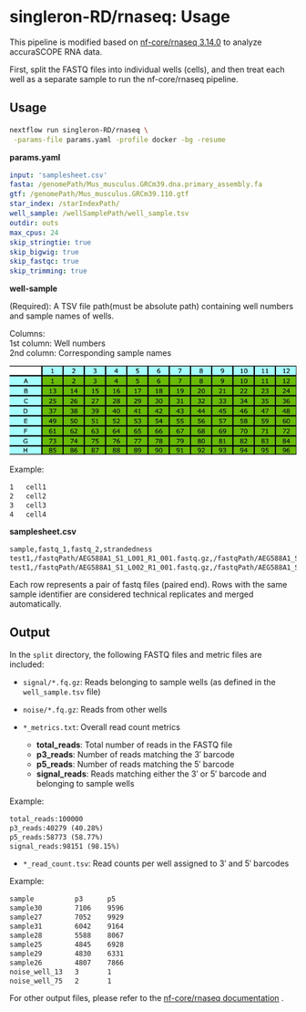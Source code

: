 # singleron-RD/rnaseq: Usage

This pipeline is modified based on [nf-core/rnaseq 3.14.0](https://github.com/nf-core/rnaseq/tree/3.14.0) to analyze accuraSCOPE RNA data. 

First, split the FASTQ files into individual wells (cells), and then treat each well as a separate sample to run the nf-core/rnaseq pipeline.

## Usage

```bash
nextflow run singleron-RD/rnaseq \
 -params-file params.yaml -profile docker -bg -resume
```

**params.yaml**
```yaml
input: 'samplesheet.csv'
fasta: /genomePath/Mus_musculus.GRCm39.dna.primary_assembly.fa
gtf: /genomePath/Mus_musculus.GRCm39.110.gtf
star_index: /starIndexPath/
well_sample: /wellSamplePath/well_sample.tsv
outdir: outs
max_cpus: 24
skip_stringtie: true
skip_bigwig: true
skip_fastqc: true
skip_trimming: true
```

**well-sample**

(Required): A TSV file path(must be absolute path) containing well numbers and sample names of wells.

Columns:   
    1st column: Well numbers  
    2nd column: Corresponding sample names

 ![](./images/96-well.png)

Example:
```tsv
1   cell1
2   cell2
3   cell3
4   cell4
```

**samplesheet.csv**
```csv
sample,fastq_1,fastq_2,strandedness
test1,/fastqPath/AEG588A1_S1_L001_R1_001.fastq.gz,/fastqPath/AEG588A1_S1_L001_R2_001.fastq.gz,auto
test1,/fastqPath/AEG588A1_S1_L002_R1_001.fastq.gz,/fastqPath/AEG588A1_S1_L002_R2_001.fastq.gz,auto
```
Each row represents a pair of fastq files (paired end). Rows with the same sample identifier are considered technical replicates and merged automatically.


## Output

In the `split` directory, the following FASTQ files and metric files are included:

- `signal/*.fq.gz`: Reads belonging to sample wells (as defined in the `well_sample.tsv` file)
- `noise/*.fq.gz`: Reads from other wells
- `*_metrics.txt`: Overall read count metrics

  - **total_reads**: Total number of reads in the FASTQ file  
  - **p3_reads**: Number of reads matching the 3′ barcode  
  - **p5_reads**: Number of reads matching the 5′ barcode  
  - **signal_reads**: Reads matching either the 3′ or 5′ barcode and belonging to sample wells  

Example:
```
total_reads:100000
p3_reads:40279 (40.28%)
p5_reads:58773 (58.77%)
signal_reads:98151 (98.15%)
```

- `*_read_count.tsv`: Read counts per well assigned to 3′ and 5′ barcodes  

Example:

```tsv
sample          p3      p5
sample30        7106    9596
sample27        7052    9929
sample31        6042    9164
sample28        5588    8067
sample25        4845    6928
sample29        4830    6331
sample26        4807    7866
noise_well_13   3       1
noise_well_75   2       1
```


For other output files, please refer to the [nf-core/rnaseq documentation](https://nf-co.re/rnaseq/3.14.0/docs/output/) .
